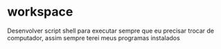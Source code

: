 # workspace
Desenvolver script shell para executar sempre que eu precisar trocar de computador, assim sempre terei meus programas instalados

